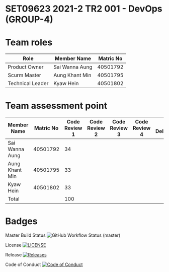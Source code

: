 <h1>SET09623 2021-2 TR2 001 - DevOps (GROUP-4)</h1> 

# Team roles

| Role       | Member Name    | Matric No |
|------------------|----------------|----------------------|
| Product Owner    | Sai Wanna Aung | 40501792             |
| Scurm Master     | Aung Khant Min | 40501795             |
| Technical Leader | Kyaw Hein      | 40501802             |

# Team assessment point
| Member Name    |Matric No      | Code Review 1 | Code Review 2 | Code Review 3 | Code Review 4 | Final Deliverable |
|----------------|------|---------------|---------------|---------------|---------------|-------------------|
| Sai Wanna Aung |40501792   | 34            |  |  |  |  |
| Aung Khant Min |40501795    | 33            |  |  |  |  |
| Kyaw Hein      |40501802   | 33            |  |  |  |  |
| Total          |           | 100           |  |  |  |  |

# Badges 
Master Build Status ![GitHub Workflow Status (master)](https://img.shields.io/github/workflow/status/SaiWunnaAung/SET09623_DevOps-Group-4-/A%20workflow%20for%20my%20Group4%20App/master)

License [![LICENSE](https://img.shields.io/github/license/SaiWunnaAung/sem.svg?style=flat-square)](https://github.com/SaiWunnaAung/SET09623_DevOps-Group-4-/blob/master/LICENSE)

Release [![Releases](https://img.shields.io/github/release/SaiWunnaAung/SET09623_DevOps-Group-4-/all.svg?style=flat-square)](https://github.com/SaiWunnaAung/SET09623_DevOps-Group-4-/releases)

Code of Conduct [![Code of Conduct](https://img.shields.io/badge/code%20of-conduct-ff69b4.svg?style=flat)](https://github.com/SaiWunnaAung/SET09623_DevOps-Group-4-/blob/master/CODE_OF_CONDUCT.md)